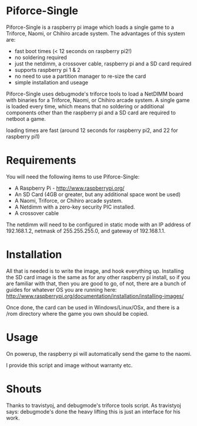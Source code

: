 # Piforce-Single

Piforce-Single is a raspberry pi image which loads a single game to a Triforce, Naomi, or Chihiro arcade system. The advantages of this system are:

- fast boot times (< 12 seconds on raspberry pi2!)
- no soldering required
- just the netdimm, a crossover cable, raspberry pi and a SD card required
- supports raspberry pi 1 & 2
- no need to use a partition manager to re-size the card
- simple installation and useage


Piforce-Single uses debugmode's triforce tools to load a NetDIMM board with binaries for a Triforce, Naomi, or Chihiro arcade system. A single game is loaded every time, which means that no soldering or additional components other than the raspberry pi and a SD card are required to netboot a game.

loading times are fast (around 12 seconds for raspberry pi2, and 22 for raspberry pi1)

# Requirements

You will need the following items to use Piforce-Single:

- A Raspberry Pi - http://www.raspberrypi.org/
- An SD Card (4GB or greater, but any additional space wont be used)
- A Naomi, Triforce, or Chihiro arcade system.
- A Netdimm with a zero-key security PIC installed. 
- A crossover cable

The netdimm will need to be configured in static mode with an IP address of 192.168.1.2, netmask of 255.255.255.0, and gateway of 192.168.1.1.


# Installation

All that is needed is to write the image, and hook everything up. Installing the SD card image is the same as for any other raspberry pi install, so if you are familiar with that, then you are good to go, of not, there are a bunch of guides for whatever OS you are running here:
http://www.raspberrypi.org/documentation/installation/installing-images/

Once done, the card can be used in Windows/Linux/OSx, and there is a /rom directory where the game you own should be copied. 

# Usage

On powerup, the raspberry pi will automatically send the game to the naomi.

I provide this script and image without warranty etc. 


# Shouts

Thanks to travistyoj, and debugmode's triforce tools script. As travistyoj says: debugmode's done the heavy lifting this is just an interface for his work. 
